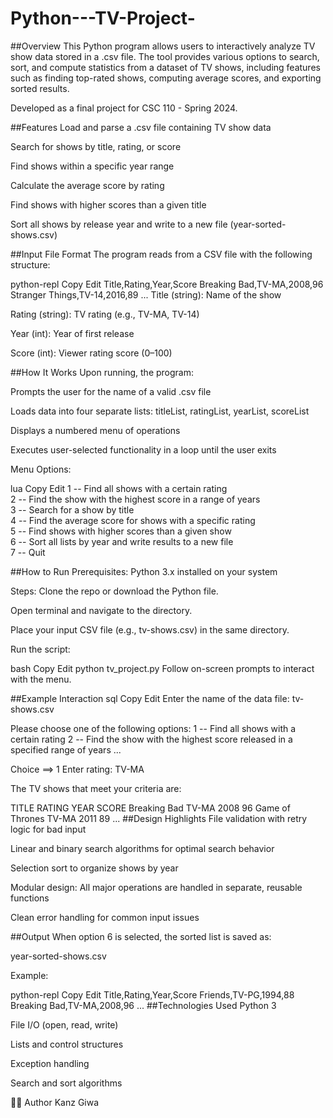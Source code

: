 # Python---TV-Project-

##Overview
This Python program allows users to interactively analyze TV show data stored in a .csv file. The tool provides various options to search, sort, and compute statistics from a dataset of TV shows, including features such as finding top-rated shows, computing average scores, and exporting sorted results.

Developed as a final project for CSC 110 - Spring 2024.

##Features
Load and parse a .csv file containing TV show data

Search for shows by title, rating, or score

Find shows within a specific year range

Calculate the average score by rating

Find shows with higher scores than a given title

Sort all shows by release year and write to a new file (year-sorted-shows.csv)

##Input File Format
The program reads from a CSV file with the following structure:

python-repl
Copy
Edit
Title,Rating,Year,Score
Breaking Bad,TV-MA,2008,96
Stranger Things,TV-14,2016,89
...
Title (string): Name of the show

Rating (string): TV rating (e.g., TV-MA, TV-14)

Year (int): Year of first release

Score (int): Viewer rating score (0–100)

##How It Works
Upon running, the program:

Prompts the user for the name of a valid .csv file

Loads data into four separate lists: titleList, ratingList, yearList, scoreList

Displays a numbered menu of operations

Executes user-selected functionality in a loop until the user exits

Menu Options:

lua
Copy
Edit
1 -- Find all shows with a certain rating  
2 -- Find the show with the highest score in a range of years  
3 -- Search for a show by title  
4 -- Find the average score for shows with a specific rating  
5 -- Find shows with higher scores than a given show  
6 -- Sort all lists by year and write results to a new file  
7 -- Quit

##How to Run
Prerequisites:
Python 3.x installed on your system

Steps:
Clone the repo or download the Python file.

Open terminal and navigate to the directory.

Place your input CSV file (e.g., tv-shows.csv) in the same directory.

Run the script:

bash
Copy
Edit
python tv_project.py
Follow on-screen prompts to interact with the menu.

##Example Interaction
sql
Copy
Edit
Enter the name of the data file: tv-shows.csv

Please choose one of the following options:
1 -- Find all shows with a certain rating
2 -- Find the show with the highest score released in a specified range of years
...

Choice ==> 1
Enter rating: TV-MA

The TV shows that meet your criteria are:

TITLE                                   RATING   YEAR  SCORE
Breaking Bad                            TV-MA    2008  96
Game of Thrones                         TV-MA    2011  89
...
##Design Highlights
File validation with retry logic for bad input

Linear and binary search algorithms for optimal search behavior

Selection sort to organize shows by year

Modular design: All major operations are handled in separate, reusable functions

Clean error handling for common input issues

##Output
When option 6 is selected, the sorted list is saved as:

year-sorted-shows.csv

Example:

python-repl
Copy
Edit
Title,Rating,Year,Score
Friends,TV-PG,1994,88
Breaking Bad,TV-MA,2008,96
...
##Technologies Used
Python 3

File I/O (open, read, write)

Lists and control structures

Exception handling

Search and sort algorithms

🧑‍💻 Author
Kanz Giwa
